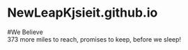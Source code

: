 # NewLeapKjsieit.github.io
#We Believe
<br>
373 more miles to reach, promises to keep, before we sleep!
